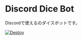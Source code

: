 # Discord Dice Bot
Discordで使えるのダイスボットです。

[![Deploy](https://www.herokucdn.com/deploy/button.svg)](https://heroku.com/deploy)
